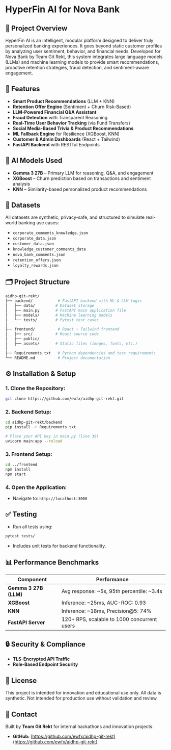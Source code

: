 # HyperFin AI for Nova Bank

## 📌 Project Overview
HyperFin AI is an intelligent, modular platform designed to deliver truly personalized banking experiences. It goes beyond static customer profiles by analyzing user sentiment, behavior, and financial needs. Developed for Nova Bank by Team Git Rekt, this system integrates large language models (LLMs) and machine learning models to provide smart recommendations, proactive retention strategies, fraud detection, and sentiment-aware engagement.

## 🚀 Features
- **Smart Product Recommendations** (LLM + KNN)
- **Retention Offer Engine** (Sentiment + Churn Risk-Based)
- **LLM-Powered Financial Q&A Assistant**
- **Fraud Detection** with Transparent Reasoning
- **Real-Time User Behavior Tracking** (via Fund Transfers)
- **Social Media-Based Trivia & Product Recommendations**
- **ML Fallback Engine** for Resilience (XGBoost, KNN)
- **Customer & Admin Dashboards** (React + Tailwind)
- **FastAPI Backend** with RESTful Endpoints

## 🧠 AI Models Used
- **Gemma 3 27B** – Primary LLM for reasoning, Q&A, and engagement
- **XGBoost** – Churn prediction based on transactions and sentiment analysis
- **KNN** – Similarity-based personalized product recommendations

## 📂 Datasets
All datasets are synthetic, privacy-safe, and structured to simulate real-world banking use cases:
- `corporate_comments_knowledge.json`
- `corporate_data.json`
- `customer_data.json`
- `knowledge_customer_comments_data`
- `nova_bank_comments.json`
- `retention_offers.json`
- `loyalty_rewards.json`

## 🗂 Project Structure
```bash
aidhp-git-rekt/
├── backend/           # FastAPI backend with ML & LLM logic
│   ├── data/         # Dataset storage
│   ├── main.py       # FastAPI main application file
│   ├── models/       # Machine learning models
│   └── tests/        # Pytest test cases
│
├── frontend/          # React + Tailwind frontend
│   ├── src/          # React source code
│   ├── public/
│   ├── assets/       # Static files (images, fonts, etc.)
│
├── Requirements.txt   # Python dependencies and test requirements
└── README.md          # Project documentation
```

## ⚙️ Installation & Setup
### 1. Clone the Repository:
```bash
git clone https://github.com/ewfx/aidhp-git-rekt.git
```
### 2. Backend Setup:
```bash
cd aidhp-git-rekt/backend
pip install -r Requirements.txt

# Place your API key in main.py (line 39)
uvicorn main:app --reload
```
### 3. Frontend Setup:
```bash
cd ../frontend
npm install
npm start
```
### 4. Open the Application:
- Navigate to: `http://localhost:3000`

## ✅ Testing
- Run all tests using:
```bash
pytest tests/
```
- Includes unit tests for backend functionality.

## 📊 Performance Benchmarks
| Component | Performance |
|-----------|------------|
| **Gemma 3 27B (LLM)** | Avg response: ~5s, 95th percentile: ~3.4s |
| **XGBoost** | Inference: ~25ms, AUC-ROC: 0.93 |
| **KNN** | Inference: ~18ms, Precision@5: 74% |
| **FastAPI Server** | 120+ RPS, scalable to 1000 concurrent users |

## 🔒 Security & Compliance
- **TLS-Encrypted API Traffic**
- **Role-Based Endpoint Security**

## 📎 License
This project is intended for innovation and educational use only. All data is synthetic. Not intended for production use without validation and review.

## 🤝 Contact
Built by **Team Git Rekt** for internal hackathons and innovation projects.
- **GitHub:** [https://github.com/ewfx/aidhp-git-rekt](https://github.com/ewfx/aidhp-git-rekt)

